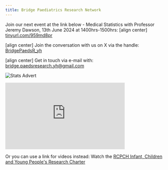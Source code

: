 ```yaml
---
title: Bridge Paediatrics Research Network
---
```


Join our next event at the link below - Medical Statistics with Professor Jeremy Dawson, 13th June 2024 at 1400hrs-1500hrs:
[align center]
[tinyurl.com/959md8pr](https://tinyurl.com/959md8pr)

[align center]
Join the conversation with us on X via the handle:
[BridgePaedsR_yh](https://twitter.com/BridgePaedsR_yh)

[align center]
Get in touch via e-mail with:
[bridge.paedsresearch.yh@gmail.com](https://bridge.paedsresearch.yh@gmail.com)

![Stats Advert](/bridgepaediatrics/docs/assets/Email_footer_Dawson_stats.PNG)

<iframe width="375" height="210" src="https://www.youtube.com/embed/wWCHrONFfYQ?si=2z2IJg_2dNQfUKwK" title="YouTube video player" frameborder="0" allow="accelerometer; autoplay; clipboard-write; encrypted-media; gyroscope; picture-in-picture; web-share" referrerpolicy="strict-origin-when-cross-origin" allowfullscreen></iframe>

Or you can use a link for videos instead:
Watch the [RCPCH Infant, Children and Young People's Research Charter](https://www.youtube.com/watch?v=wWCHrONFfYQ)
